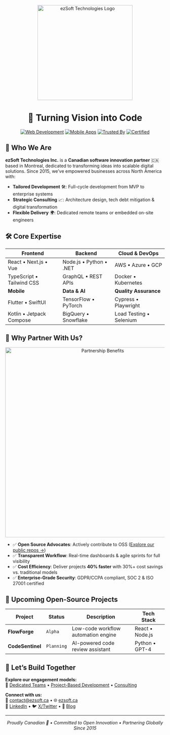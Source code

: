 <p align="center">
  <img src="https://ezsoft.ca/logo.svg" width="300" alt="ezSoft Technologies Logo">
</p>

<h1 align="center">🚀 Turning Vision into Code</h1>

<div align="center">
  
  [![Web Development](https://img.shields.io/badge/Web-React%20|%20Next.js%20|%20Vue-3C3C3C?logo=react)](https://ezsoft.ca/services)
  [![Mobile Apps](https://img.shields.io/badge/Mobile-Flutter%20|%20SwiftUI%20|%20Kotlin-61DAFB?logo=flutter)](https://ezsoft.ca/services)
  [![Trusted By](https://img.shields.io/badge/Trusted_by-50%2B_Enterprise_Clients-00C7B7?logo=github)](https://ezsoft.ca/case-studies)
  [![Certified](https://img.shields.io/badge/Security-ISO_27001_Certified-4CAF50?logo=opensourceinitiative)](https://ezsoft.ca/security)

</div>

## 👋 Who We Are
**ezSoft Technologies Inc.** is a **Canadian software innovation partner** 🇨🇦 based in Montreal, dedicated to transforming ideas into scalable digital solutions. Since 2015, we’ve empowered businesses across North America with:

- **Tailored Development** 🛠️: Full-cycle development from MVP to enterprise systems  
- **Strategic Consulting** 📈: Architecture design, tech debt mitigation & digital transformation  
- **Flexible Delivery** 🌍: Dedicated remote teams or embedded on-site engineers  

## 🛠 Core Expertise
| **Frontend**             | **Backend**              | **Cloud & DevOps**      |
|--------------------------|--------------------------|-------------------------|
| React • Next.js • Vue     | Node.js • Python • .NET  | AWS • Azure • GCP       |
| TypeScript • Tailwind CSS | GraphQL • REST APIs      | Docker • Kubernetes     |
| **Mobile**               | **Data & AI**            | **Quality Assurance**   |
| Flutter • SwiftUI         | TensorFlow • PyTorch     | Cypress • Playwright    |
| Kotlin • Jetpack Compose  | BigQuery • Snowflake     | Load Testing • Selenium |

## 🌟 Why Partner With Us?
<div align="center">
  <img src="https://ezsoft.ca/github-collab.png" width="600" alt="Partnership Benefits">
</div>

- ✅ **Open Source Advocates**: Actively contribute to OSS ([Explore our public repos →](/projects))  
- ✅ **Transparent Workflow**: Real-time dashboards & agile sprints for full visibility  
- ✅ **Cost Efficiency**: Deliver projects **40% faster** with 30%+ cost savings vs. traditional models  
- ✅ **Enterprise-Grade Security**: GDPR/CCPA compliant, SOC 2 & ISO 27001 certified  

## 🚧 Upcoming Open-Source Projects
| Project               | Status       | Description                          | Tech Stack          |
|-----------------------|--------------|--------------------------------------|---------------------|
| **FlowForge**         | `Alpha`      | Low-code workflow automation engine  | React • Node.js     |
| **CodeSentinel**      | `Planning`   | AI-powered code review assistant     | Python • GPT-4     |

## 🤝 Let’s Build Together
**Explore our engagement models:**  
🔗 [Dedicated Teams](https://ezsoft.ca/teams) • [Project-Based Development](https://ezsoft.ca/projects) • [Consulting](https://ezsoft.ca/consulting)  

**Connect with us:**  
📧 [contact@ezsoft.ca](mailto:contact@ezsoft.ca) • 🌐 [ezsoft.ca](https://ezsoft.ca)  
💼 [LinkedIn](https://linkedin.com/company/ezsoft) • 🐦 [X/Twitter](https://twitter.com/ezsoft_dev) • 📰 [Blog](https://ezsoft.ca/blog)  

---

<p align="center">
  <em>Proudly Canadian 🍁 • Committed to Open Innovation • Partnering Globally Since 2015</em>
</p>
